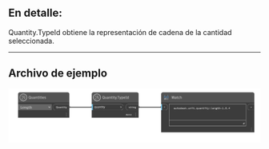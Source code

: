## En detalle:
Quantity.TypeId obtiene la representación de cadena de la cantidad seleccionada.
___
## Archivo de ejemplo

![Quantity.TypeId](./DynamoUnits.Quantity.TypeId_img.png)
